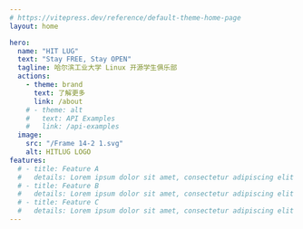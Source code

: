 ```yaml
---
# https://vitepress.dev/reference/default-theme-home-page
layout: home

hero:
  name: "HIT LUG"
  text: "Stay FREE, Stay OPEN"
  tagline: 哈尔滨工业大学 Linux 开源学生俱乐部
  actions:
    - theme: brand
      text: 了解更多
      link: /about
    # - theme: alt
    #   text: API Examples
    #   link: /api-examples
  image:
    src: "/Frame 14-2 1.svg"
    alt: HITLUG LOGO
features:
  # - title: Feature A
  #   details: Lorem ipsum dolor sit amet, consectetur adipiscing elit
  # - title: Feature B
  #   details: Lorem ipsum dolor sit amet, consectetur adipiscing elit
  # - title: Feature C
  #   details: Lorem ipsum dolor sit amet, consectetur adipiscing elit
---
```

